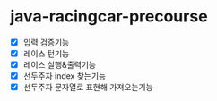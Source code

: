 # java-racingcar-precourse

- [x] 입력 검증기능
- [x] 레이스 턴기능
- [x] 레이스 실행&출력기능
- [x] 선두주자 index 찾는기능
- [x] 선두주자 문자열로 표현해 가져오는기능